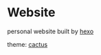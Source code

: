 # Website
personal website built by [hexo](https://hexo.io/)

theme: [cactus](https://github.com/probberechts/hexo-theme-cactus)
